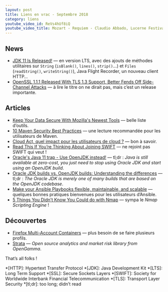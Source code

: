 ```yaml
---
layout: post
title: Liens en vrac - Septembre 2018
category: liens
youtube_video_id: ReVs4hUf8iQ
youtube_video_title: Mozart - Requiem - Claudio Abbado, Lucerne Festival Orchestra
---
```


## News

* [JDK 11 Is Released!](https://blogs.oracle.com/thejavatutorials/jdk-11-is-released)
  — en version LTS, avec des ajouts de méthodes utilitaires sur `String` (`isBlank()`, `lines()`, `strip()`…)
  et `Files` (`readString()`, `writeString()`), Java Flight Recorder, un nouveau client HTTP…
* [OpenSSL 1.1.1 Released With TLS 1.3 Support, Better Fends Off Side-Channel Attacks](https://www.phoronix.com/scan.php?page=news_item&px=OpenSSL-1.1.1-Released)
  — à lire le titre on ne dirait pas, mais c’est un release importante.

## Articles

* [Keep Your Data Secure With Mozilla's Newest Tools](https://lifehacker.com/keep-your-data-secure-with-mozillas-newest-tools-1829304577)
  — belle liste d’outils.
* [10 Maven Security Best Practices](https://snyk.io/blog/10-maven-security-best-practices/)
  — une lecture recommandée pour les utilisateurs de Maven.
* [Cloud Act, quel impact pour les utilisateurs de cloud ?](https://www.ovh.com/fr/blog/quel-est-limpact-du-cloud-act-pour-les-utilisateurs-de-cloud/)
  — bon à savoir.
* [Read This If You’re Thinking About Joining SWIFT](https://www.sepaforcorporates.com/swift-for-corporates/read-this-if-youre-thinking-about-joining-swift/)
  — ne rejoint pas SWIFT qui veut !
* [Oracle's Java 11 trap - Use OpenJDK instead!](https://blog.joda.org/2018/09/do-not-fall-into-oracles-java-11-trap.html?m=1)
  — tl;dr : _Java is still available at zero-cost, you just need to stop using Oracle JDK and start using an OpenJDK
  build_.
* [Oracle JDK builds vs. OpenJDK builds: Understanding the differences](https://jaxenter.com/oracle-jdk-builds-openjdk-builds-difference-149318.html)
  — tl;dr : _The Oracle JDK is merely one of many builds that are based on the OpenJDK codebase_.
* [Make your Ansible Playbooks flexible, maintainable, and scalable](https://www.ansible.com/blog/make-your-ansible-playbooks-flexible-maintainable-and-scalable)
  — quelques bonnes pratiques bienvenues pour les utilisateurs d’Ansible.
* [5 Things You Didn’t Know You Could do with Nmap](https://danielmiessler.com/blog/things-you-didnt-know-you-could-do-with-nmap/)
  — sympa le _Nmap Scripting Engine_ !

## Découvertes

* [Firefox Multi-Account Containers](https://addons.mozilla.org/en-US/firefox/addon/multi-account-containers/)
  — plus besoin de se faire plusieurs profils.
* [Strata](https://strata.opengamma.io/)
  — _Open source analytics and market risk library from OpenGamma_.

That’s all folks !

*[HTTP]: Hypertext Transfer Protocol
*[JDK]: Java Development Kit
*[LTS]: Long Term Support
*[SSL]: Secure Sockets Layers
*[SWIFT]: Society for Worldwide Interbank Financial Telecommunication
*[TLS]: Transport Layer Security
*[tl;dr]: too long; didn’t read
